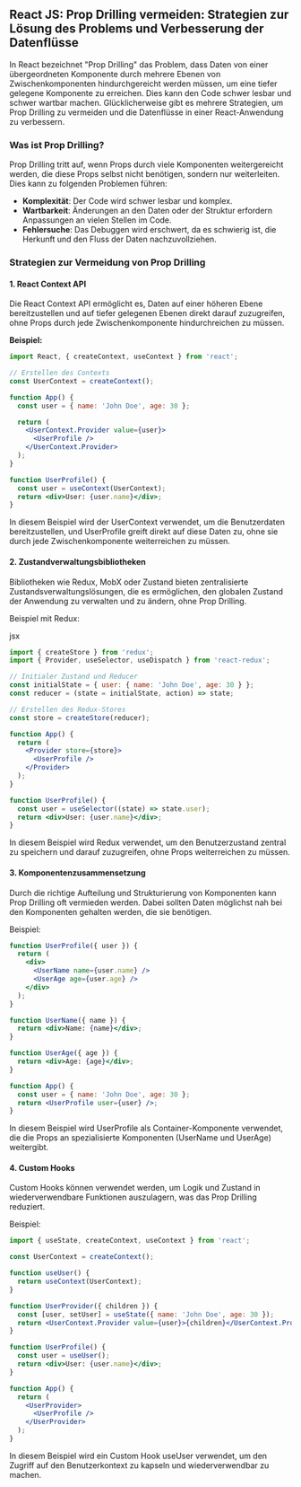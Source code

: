 ## React JS: Prop Drilling vermeiden: Strategien zur Lösung des Problems und Verbesserung der Datenflüsse

In React bezeichnet "Prop Drilling" das Problem, dass Daten von einer übergeordneten Komponente durch mehrere Ebenen von Zwischenkomponenten hindurchgereicht werden müssen, um eine tiefer gelegene Komponente zu erreichen. Dies kann den Code schwer lesbar und schwer wartbar machen. Glücklicherweise gibt es mehrere Strategien, um Prop Drilling zu vermeiden und die Datenflüsse in einer React-Anwendung zu verbessern.

### Was ist Prop Drilling?

Prop Drilling tritt auf, wenn Props durch viele Komponenten weitergereicht werden, die diese Props selbst nicht benötigen, sondern nur weiterleiten. Dies kann zu folgenden Problemen führen:

- **Komplexität**: Der Code wird schwer lesbar und komplex.
- **Wartbarkeit**: Änderungen an den Daten oder der Struktur erfordern Anpassungen an vielen Stellen im Code.
- **Fehlersuche**: Das Debuggen wird erschwert, da es schwierig ist, die Herkunft und den Fluss der Daten nachzuvollziehen.

### Strategien zur Vermeidung von Prop Drilling

#### 1. React Context API

Die React Context API ermöglicht es, Daten auf einer höheren Ebene bereitzustellen und auf tiefer gelegenen Ebenen direkt darauf zuzugreifen, ohne Props durch jede Zwischenkomponente hindurchreichen zu müssen.

**Beispiel:**

```jsx
import React, { createContext, useContext } from 'react';

// Erstellen des Contexts
const UserContext = createContext();

function App() {
  const user = { name: 'John Doe', age: 30 };

  return (
    <UserContext.Provider value={user}>
      <UserProfile />
    </UserContext.Provider>
  );
}

function UserProfile() {
  const user = useContext(UserContext);
  return <div>User: {user.name}</div>;
}
```

In diesem Beispiel wird der UserContext verwendet, um die Benutzerdaten bereitzustellen, und UserProfile greift direkt auf diese Daten zu, ohne sie durch jede Zwischenkomponente weiterreichen zu müssen.

#### 2. Zustandverwaltungsbibliotheken
Bibliotheken wie Redux, MobX oder Zustand bieten zentralisierte Zustandsverwaltungslösungen, die es ermöglichen, den globalen Zustand der Anwendung zu verwalten und zu ändern, ohne Prop Drilling.

Beispiel mit Redux:

jsx

```jsx
import { createStore } from 'redux';
import { Provider, useSelector, useDispatch } from 'react-redux';

// Initialer Zustand und Reducer
const initialState = { user: { name: 'John Doe', age: 30 } };
const reducer = (state = initialState, action) => state;

// Erstellen des Redux-Stores
const store = createStore(reducer);

function App() {
  return (
    <Provider store={store}>
      <UserProfile />
    </Provider>
  );
}

function UserProfile() {
  const user = useSelector((state) => state.user);
  return <div>User: {user.name}</div>;
}

```

In diesem Beispiel wird Redux verwendet, um den Benutzerzustand zentral zu speichern und darauf zuzugreifen, ohne Props weiterreichen zu müssen.

#### 3. Komponentenzusammensetzung
Durch die richtige Aufteilung und Strukturierung von Komponenten kann Prop Drilling oft vermieden werden. Dabei sollten Daten möglichst nah bei den Komponenten gehalten werden, die sie benötigen.

Beispiel:

```jsx
function UserProfile({ user }) {
  return (
    <div>
      <UserName name={user.name} />
      <UserAge age={user.age} />
    </div>
  );
}

function UserName({ name }) {
  return <div>Name: {name}</div>;
}

function UserAge({ age }) {
  return <div>Age: {age}</div>;
}

function App() {
  const user = { name: 'John Doe', age: 30 };
  return <UserProfile user={user} />;
}
```

In diesem Beispiel wird UserProfile als Container-Komponente verwendet, die die Props an spezialisierte Komponenten (UserName und UserAge) weitergibt.

#### 4. Custom Hooks
Custom Hooks können verwendet werden, um Logik und Zustand in wiederverwendbare Funktionen auszulagern, was das Prop Drilling reduziert.

Beispiel:

```jsx
import { useState, createContext, useContext } from 'react';

const UserContext = createContext();

function useUser() {
  return useContext(UserContext);
}

function UserProvider({ children }) {
  const [user, setUser] = useState({ name: 'John Doe', age: 30 });
  return <UserContext.Provider value={user}>{children}</UserContext.Provider>;
}

function UserProfile() {
  const user = useUser();
  return <div>User: {user.name}</div>;
}

function App() {
  return (
    <UserProvider>
      <UserProfile />
    </UserProvider>
  );
}
```

In diesem Beispiel wird ein Custom Hook useUser verwendet, um den Zugriff auf den Benutzerkontext zu kapseln und wiederverwendbar zu machen.
